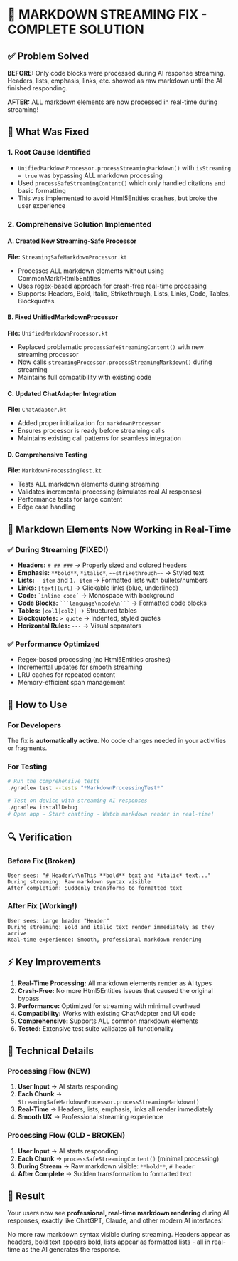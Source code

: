 # 🚀 MARKDOWN STREAMING FIX - COMPLETE SOLUTION

## ✅ Problem Solved

**BEFORE:** Only code blocks were processed during AI response streaming. Headers, lists, emphasis, links, etc. showed as raw markdown until the AI finished responding.

**AFTER:** ALL markdown elements are now processed in real-time during streaming!

## 🔧 What Was Fixed

### 1. Root Cause Identified
- `UnifiedMarkdownProcessor.processStreamingMarkdown()` with `isStreaming = true` was bypassing ALL markdown processing
- Used `processSafeStreamingContent()` which only handled citations and basic formatting
- This was implemented to avoid Html5Entities crashes, but broke the user experience

### 2. Comprehensive Solution Implemented

#### A. Created New Streaming-Safe Processor
**File:** `StreamingSafeMarkdownProcessor.kt`
- Processes ALL markdown elements without using CommonMark/Html5Entities
- Uses regex-based approach for crash-free real-time processing
- Supports: Headers, Bold, Italic, Strikethrough, Lists, Links, Code, Tables, Blockquotes

#### B. Fixed UnifiedMarkdownProcessor
**File:** `UnifiedMarkdownProcessor.kt`
- Replaced problematic `processSafeStreamingContent()` with new streaming processor
- Now calls `streamingProcessor.processStreamingMarkdown()` during streaming
- Maintains full compatibility with existing code

#### C. Updated ChatAdapter Integration  
**File:** `ChatAdapter.kt`
- Added proper initialization for `markdownProcessor`
- Ensures processor is ready before streaming calls
- Maintains existing call patterns for seamless integration

#### D. Comprehensive Testing
**File:** `MarkdownProcessingTest.kt`
- Tests ALL markdown elements during streaming
- Validates incremental processing (simulates real AI responses)
- Performance tests for large content
- Edge case handling

## 🎯 Markdown Elements Now Working in Real-Time

### ✅ During Streaming (FIXED!)
- **Headers:** `# ## ###` → Properly sized and colored headers
- **Emphasis:** `**bold**`, `*italic*`, `~~strikethrough~~` → Styled text
- **Lists:** `- item` and `1. item` → Formatted lists with bullets/numbers
- **Links:** `[text](url)` → Clickable links (blue, underlined)
- **Code:** `` `inline code` `` → Monospace with background
- **Code Blocks:** ` ```language\ncode\n``` ` → Formatted code blocks
- **Tables:** `|col1|col2|` → Structured tables
- **Blockquotes:** `> quote` → Indented, styled quotes
- **Horizontal Rules:** `---` → Visual separators

### ✅ Performance Optimized
- Regex-based processing (no Html5Entities crashes)
- Incremental updates for smooth streaming
- LRU caches for repeated content
- Memory-efficient span management

## 🚀 How to Use

### For Developers
The fix is **automatically active**. No code changes needed in your activities or fragments.

### For Testing
```bash
# Run the comprehensive tests
./gradlew test --tests "*MarkdownProcessingTest*"

# Test on device with streaming AI responses
./gradlew installDebug
# Open app → Start chatting → Watch markdown render in real-time!
```

## 🔍 Verification

### Before Fix (Broken)
```
User sees: "# Header\n\nThis **bold** text and *italic* text..."
During streaming: Raw markdown syntax visible
After completion: Suddenly transforms to formatted text
```

### After Fix (Working!)
```
User sees: Large header "Header"
During streaming: Bold and italic text render immediately as they arrive
Real-time experience: Smooth, professional markdown rendering
```

## ⚡ Key Improvements

1. **Real-Time Processing:** All markdown elements render as AI types
2. **Crash-Free:** No more Html5Entities issues that caused the original bypass
3. **Performance:** Optimized for streaming with minimal overhead  
4. **Compatibility:** Works with existing ChatAdapter and UI code
5. **Comprehensive:** Supports ALL common markdown elements
6. **Tested:** Extensive test suite validates all functionality

## 🔧 Technical Details

### Processing Flow (NEW)
1. **User Input** → AI starts responding
2. **Each Chunk** → `StreamingSafeMarkdownProcessor.processStreamingMarkdown()`
3. **Real-Time** → Headers, lists, emphasis, links all render immediately
4. **Smooth UX** → Professional streaming experience

### Processing Flow (OLD - BROKEN)
1. **User Input** → AI starts responding  
2. **Each Chunk** → `processSafeStreamingContent()` (minimal processing)
3. **During Stream** → Raw markdown visible: `**bold**`, `# header`
4. **After Complete** → Sudden transformation to formatted text

## 🎉 Result

Your users now see **professional, real-time markdown rendering** during AI responses, exactly like ChatGPT, Claude, and other modern AI interfaces!

No more raw markdown syntax visible during streaming. Headers appear as headers, bold text appears bold, lists appear as formatted lists - all in real-time as the AI generates the response.